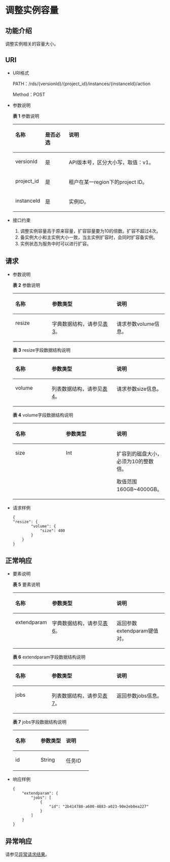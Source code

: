 # 调整实例容量<a name="zh-cn_topic_0034943367"></a>

## 功能介绍<a name="section4850156117316"></a>

调整实例相关的容量大小。

## URI<a name="section28961517113719"></a>

-   URI格式

    PATH：/rds/\{versionId\}/\{project\_id\}/instances/\{instanceId\}/action

    Method：POST

-   参数说明

    **表 1**  参数说明

    <a name="table4657088"></a>
    <table><thead align="left"><tr id="row60083059"><th class="cellrowborder" valign="top" width="19.24%" id="mcps1.2.4.1.1"><p id="p34889605"><a name="p34889605"></a><a name="p34889605"></a>名称</p>
    </th>
    <th class="cellrowborder" valign="top" width="15.659999999999998%" id="mcps1.2.4.1.2"><p id="p7485743"><a name="p7485743"></a><a name="p7485743"></a>是否必选</p>
    </th>
    <th class="cellrowborder" valign="top" width="65.10000000000001%" id="mcps1.2.4.1.3"><p id="p2365466"><a name="p2365466"></a><a name="p2365466"></a>说明</p>
    </th>
    </tr>
    </thead>
    <tbody><tr id="row5016156615186"><td class="cellrowborder" valign="top" width="19.24%" headers="mcps1.2.4.1.1 "><p id="p18868269151841"><a name="p18868269151841"></a><a name="p18868269151841"></a>versionId</p>
    </td>
    <td class="cellrowborder" valign="top" width="15.659999999999998%" headers="mcps1.2.4.1.2 "><p id="p51934802151841"><a name="p51934802151841"></a><a name="p51934802151841"></a>是</p>
    </td>
    <td class="cellrowborder" valign="top" width="65.10000000000001%" headers="mcps1.2.4.1.3 "><p id="p45969448151841"><a name="p45969448151841"></a><a name="p45969448151841"></a>API版本号，区分大小写，取值：v1。</p>
    </td>
    </tr>
    <tr id="row57385070"><td class="cellrowborder" valign="top" width="19.24%" headers="mcps1.2.4.1.1 "><p id="p17679057"><a name="p17679057"></a><a name="p17679057"></a>project_id</p>
    </td>
    <td class="cellrowborder" valign="top" width="15.659999999999998%" headers="mcps1.2.4.1.2 "><p id="p22717550"><a name="p22717550"></a><a name="p22717550"></a>是</p>
    </td>
    <td class="cellrowborder" valign="top" width="65.10000000000001%" headers="mcps1.2.4.1.3 "><p id="p28714935163555"><a name="p28714935163555"></a><a name="p28714935163555"></a>租户在某一region下的project ID。</p>
    </td>
    </tr>
    <tr id="row2864326155157"><td class="cellrowborder" valign="top" width="19.24%" headers="mcps1.2.4.1.1 "><p id="p41557789155220"><a name="p41557789155220"></a><a name="p41557789155220"></a>instanceId</p>
    </td>
    <td class="cellrowborder" valign="top" width="15.659999999999998%" headers="mcps1.2.4.1.2 "><p id="p10737742155220"><a name="p10737742155220"></a><a name="p10737742155220"></a>是</p>
    </td>
    <td class="cellrowborder" valign="top" width="65.10000000000001%" headers="mcps1.2.4.1.3 "><p id="p64450739155220"><a name="p64450739155220"></a><a name="p64450739155220"></a>实例ID。</p>
    </td>
    </tr>
    </tbody>
    </table>

-   接口约束
    1.  调整实例容量高于原来容量，扩容容量要为10的倍数。扩容不超过4次。
    2.  备实例大小和主实例大小一致，当主实例扩容时，会同时扩容备实例。
    3.  实例状态为服务中时可以进行扩容。


## 请求<a name="section3074340117316"></a>

-   参数说明

    **表 2**  参数说明

    <a name="table3678226816954"></a>
    <table><thead align="left"><tr id="row1340482316954"><th class="cellrowborder" valign="top" width="24.122412241224122%" id="mcps1.2.4.1.1"><p id="p1204887716954"><a name="p1204887716954"></a><a name="p1204887716954"></a>名称</p>
    </th>
    <th class="cellrowborder" valign="top" width="42.544254425442546%" id="mcps1.2.4.1.2"><p id="p3643495116954"><a name="p3643495116954"></a><a name="p3643495116954"></a>参数类型</p>
    </th>
    <th class="cellrowborder" valign="top" width="33.33333333333333%" id="mcps1.2.4.1.3"><p id="p6554990116954"><a name="p6554990116954"></a><a name="p6554990116954"></a>说明</p>
    </th>
    </tr>
    </thead>
    <tbody><tr id="row794180116954"><td class="cellrowborder" valign="top" width="24.122412241224122%" headers="mcps1.2.4.1.1 "><p id="p3930611216954"><a name="p3930611216954"></a><a name="p3930611216954"></a>resize</p>
    </td>
    <td class="cellrowborder" valign="top" width="42.544254425442546%" headers="mcps1.2.4.1.2 "><p id="p2967852416954"><a name="p2967852416954"></a><a name="p2967852416954"></a>字典数据结构，请参见<a href="#table634280816954">表3</a>。</p>
    </td>
    <td class="cellrowborder" valign="top" width="33.33333333333333%" headers="mcps1.2.4.1.3 "><p id="p3798745816954"><a name="p3798745816954"></a><a name="p3798745816954"></a>请求参数volume信息。</p>
    </td>
    </tr>
    </tbody>
    </table>

    **表 3**  resize字段数据结构说明

    <a name="table634280816954"></a>
    <table><thead align="left"><tr id="row2197661216954"><th class="cellrowborder" valign="top" width="23.932393239323936%" id="mcps1.2.4.1.1"><p id="p3527513616954"><a name="p3527513616954"></a><a name="p3527513616954"></a>名称</p>
    </th>
    <th class="cellrowborder" valign="top" width="42.734273427342735%" id="mcps1.2.4.1.2"><p id="p3871372816954"><a name="p3871372816954"></a><a name="p3871372816954"></a>参数类型</p>
    </th>
    <th class="cellrowborder" valign="top" width="33.33333333333333%" id="mcps1.2.4.1.3"><p id="p4880423616954"><a name="p4880423616954"></a><a name="p4880423616954"></a>说明</p>
    </th>
    </tr>
    </thead>
    <tbody><tr id="row6082906916954"><td class="cellrowborder" valign="top" width="23.932393239323936%" headers="mcps1.2.4.1.1 "><p id="p2820759516954"><a name="p2820759516954"></a><a name="p2820759516954"></a>volume</p>
    </td>
    <td class="cellrowborder" valign="top" width="42.734273427342735%" headers="mcps1.2.4.1.2 "><p id="p311386916954"><a name="p311386916954"></a><a name="p311386916954"></a>列表数据结构，请参见<a href="#table5971833216954">表4</a>。</p>
    </td>
    <td class="cellrowborder" valign="top" width="33.33333333333333%" headers="mcps1.2.4.1.3 "><p id="p2900499116954"><a name="p2900499116954"></a><a name="p2900499116954"></a>请求参数size信息。</p>
    </td>
    </tr>
    </tbody>
    </table>

    **表 4**  volume字段数据结构说明

    <a name="table5971833216954"></a>
    <table><thead align="left"><tr id="row3797548116954"><th class="cellrowborder" valign="top" width="33.33333333333333%" id="mcps1.2.4.1.1"><p id="p5611509816954"><a name="p5611509816954"></a><a name="p5611509816954"></a>名称</p>
    </th>
    <th class="cellrowborder" valign="top" width="33.33333333333333%" id="mcps1.2.4.1.2"><p id="p4902912116954"><a name="p4902912116954"></a><a name="p4902912116954"></a>参数类型</p>
    </th>
    <th class="cellrowborder" valign="top" width="33.33333333333333%" id="mcps1.2.4.1.3"><p id="p1193582716954"><a name="p1193582716954"></a><a name="p1193582716954"></a>说明</p>
    </th>
    </tr>
    </thead>
    <tbody><tr id="row2727794616954"><td class="cellrowborder" valign="top" width="33.33333333333333%" headers="mcps1.2.4.1.1 "><p id="p23854016161336"><a name="p23854016161336"></a><a name="p23854016161336"></a>size</p>
    </td>
    <td class="cellrowborder" valign="top" width="33.33333333333333%" headers="mcps1.2.4.1.2 "><p id="p5837783016954"><a name="p5837783016954"></a><a name="p5837783016954"></a>Int</p>
    </td>
    <td class="cellrowborder" valign="top" width="33.33333333333333%" headers="mcps1.2.4.1.3 "><p id="p50035813161416"><a name="p50035813161416"></a><a name="p50035813161416"></a>扩容到的磁盘大小，必须为10的整数倍。</p>
    <p id="p1241317171338"><a name="p1241317171338"></a><a name="p1241317171338"></a>取值范围160GB~4000GB。</p>
    </td>
    </tr>
    </tbody>
    </table>


-   请求样例

    ```
    {    
    "resize": {
            "volume": {
                "size": 400 
            }
        }
    }
    ```


## 正常响应<a name="section28521534113742"></a>

-   要素说明

    **表 5**  要素说明

    <a name="table11854613"></a>
    <table><thead align="left"><tr id="row48728718"><th class="cellrowborder" valign="top" width="24.122412241224122%" id="mcps1.2.4.1.1"><p id="p54712068"><a name="p54712068"></a><a name="p54712068"></a>名称</p>
    </th>
    <th class="cellrowborder" valign="top" width="42.544254425442546%" id="mcps1.2.4.1.2"><p id="p2492560"><a name="p2492560"></a><a name="p2492560"></a>参数类型</p>
    </th>
    <th class="cellrowborder" valign="top" width="33.33333333333333%" id="mcps1.2.4.1.3"><p id="p570775"><a name="p570775"></a><a name="p570775"></a>说明</p>
    </th>
    </tr>
    </thead>
    <tbody><tr id="row46232835"><td class="cellrowborder" valign="top" width="24.122412241224122%" headers="mcps1.2.4.1.1 "><p id="p53872188"><a name="p53872188"></a><a name="p53872188"></a>extendparam</p>
    </td>
    <td class="cellrowborder" valign="top" width="42.544254425442546%" headers="mcps1.2.4.1.2 "><p id="p1571113"><a name="p1571113"></a><a name="p1571113"></a>字典数据结构，请参见<a href="#table52869820">表6</a>。</p>
    </td>
    <td class="cellrowborder" valign="top" width="33.33333333333333%" headers="mcps1.2.4.1.3 "><p id="p4491214"><a name="p4491214"></a><a name="p4491214"></a>返回参数extendparam键值对。</p>
    </td>
    </tr>
    </tbody>
    </table>

    **表 6**  extendparam字段数据结构说明

    <a name="table52869820"></a>
    <table><thead align="left"><tr id="row50931783"><th class="cellrowborder" valign="top" width="23.932393239323936%" id="mcps1.2.4.1.1"><p id="p31833731"><a name="p31833731"></a><a name="p31833731"></a>名称</p>
    </th>
    <th class="cellrowborder" valign="top" width="42.734273427342735%" id="mcps1.2.4.1.2"><p id="p28395444"><a name="p28395444"></a><a name="p28395444"></a>参数类型</p>
    </th>
    <th class="cellrowborder" valign="top" width="33.33333333333333%" id="mcps1.2.4.1.3"><p id="p18329666"><a name="p18329666"></a><a name="p18329666"></a>说明</p>
    </th>
    </tr>
    </thead>
    <tbody><tr id="row8307988"><td class="cellrowborder" valign="top" width="23.932393239323936%" headers="mcps1.2.4.1.1 "><p id="p1858451"><a name="p1858451"></a><a name="p1858451"></a>jobs</p>
    </td>
    <td class="cellrowborder" valign="top" width="42.734273427342735%" headers="mcps1.2.4.1.2 "><p id="p16316838"><a name="p16316838"></a><a name="p16316838"></a>列表数据结构，请参见<a href="#table32267243">表7</a>。</p>
    </td>
    <td class="cellrowborder" valign="top" width="33.33333333333333%" headers="mcps1.2.4.1.3 "><p id="p16706408"><a name="p16706408"></a><a name="p16706408"></a>返回参数jobs信息。</p>
    </td>
    </tr>
    </tbody>
    </table>

    **表 7**  jobs字段数据结构说明

    <a name="table32267243"></a>
    <table><thead align="left"><tr id="row9230088"><th class="cellrowborder" valign="top" width="33.33333333333333%" id="mcps1.2.4.1.1"><p id="p9439626"><a name="p9439626"></a><a name="p9439626"></a>名称</p>
    </th>
    <th class="cellrowborder" valign="top" width="33.33333333333333%" id="mcps1.2.4.1.2"><p id="p26412257"><a name="p26412257"></a><a name="p26412257"></a>参数类型</p>
    </th>
    <th class="cellrowborder" valign="top" width="33.33333333333333%" id="mcps1.2.4.1.3"><p id="p59018101"><a name="p59018101"></a><a name="p59018101"></a>说明</p>
    </th>
    </tr>
    </thead>
    <tbody><tr id="row15736877"><td class="cellrowborder" valign="top" width="33.33333333333333%" headers="mcps1.2.4.1.1 "><p id="p66727538"><a name="p66727538"></a><a name="p66727538"></a>id</p>
    </td>
    <td class="cellrowborder" valign="top" width="33.33333333333333%" headers="mcps1.2.4.1.2 "><p id="p36221483"><a name="p36221483"></a><a name="p36221483"></a>String</p>
    </td>
    <td class="cellrowborder" valign="top" width="33.33333333333333%" headers="mcps1.2.4.1.3 "><p id="p48259009"><a name="p48259009"></a><a name="p48259009"></a>任务ID</p>
    </td>
    </tr>
    </tbody>
    </table>


-   响应样例

    ```
    {
        "extendparam": {
            "jobs": [
                {
                    "id": "2b414788-a600-4883-a023-90e2eb0ea227"
                }
            ]
        }
    }
    ```


## 异常响应<a name="section51597550"></a>

请参见[异常请求结果](null.md)。


